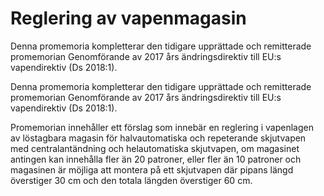 # Reglering av vapenmagasin

Denna promemoria kompletterar den tidigare upprättade och remitterade promemorian Genomförande av 2017 års ändringsdirektiv till EU:s vapendirektiv (Ds 2018:1).

Denna promemoria kompletterar den tidigare upprättade och remitterade promemorian Genomförande av 2017 års ändringsdirektiv till EU:s vapendirektiv (Ds 2018:1).

Promemorian innehåller ett förslag som innebär en reglering i vapenlagen av löstagbara magasin för halvautomatiska och repeterande skjutvapen med centralantändning och helautomatiska skjutvapen, om magasinet antingen kan innehålla fler än 20 patroner, eller fler än 10 patroner och magasinen är möjliga att montera på ett skjutvapen där pipans längd överstiger 30 cm och den totala längden överstiger 60 cm.
